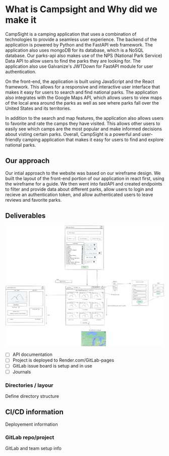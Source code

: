 # What is Campsight and Why did we make it

CampSight is a camping application that uses a combination of technologies to provide a seamless user experience. The backend of the application is powered by Python and the FastAPI web framework. The application also uses mongoDB for its database, which is a NoSQL database. Our parks-api also makes use of the NPS (National Park Service) Data API to allow users to find the parks they are looking for. The application also use Galvanize's JWTDown for FastAPI module for user authentication.

On the front-end, the application is built using JavaScript and the React framework. This allows for a responsive and interactive user interface that makes it easy for users to search and find national parks. The application also integrates with the Google Maps API, which allows users to view maps of the local area around the parks as well as see where parks fall over the United States and its territories.

In addition to the search and map features, the application also allows users to favorite and rate the camps they have visited. This allows other users to easily see which camps are the most popular and make informed decisions about visting certain parks. Overall, CampSight is a powerful and user-friendly camping application that makes it easy for users to find and explore national parks.

## Our approach

Our intial approach to the website was based on our wireframe design. We built the layout of the front-end portion of our application in react first, using the wireframe for a guide. We then went into fastAPI and created endpoints to filter and provide data about different parks, allow users to login and recieve an authentication token, and allow authenticated users to leave reviews and favorite parks.

## Deliverables

![Wire-frame diagram](./CampSIghtWireFrame.png "Campsight")

- [ ] API documentation
- [ ] Project is deployed to Render.com/GitLab-pages
- [ ] GitLab issue board is setup and in use
- [ ] Journals

### Directories / layour

Define directory structure

## CI/CD information

Deployement information

### GitLab repo/project

GitLab and team setup info

